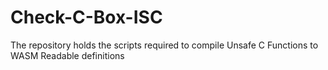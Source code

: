 # Check-C-Box-ISC
The repository holds the scripts required to compile Unsafe C Functions to WASM Readable definitions
